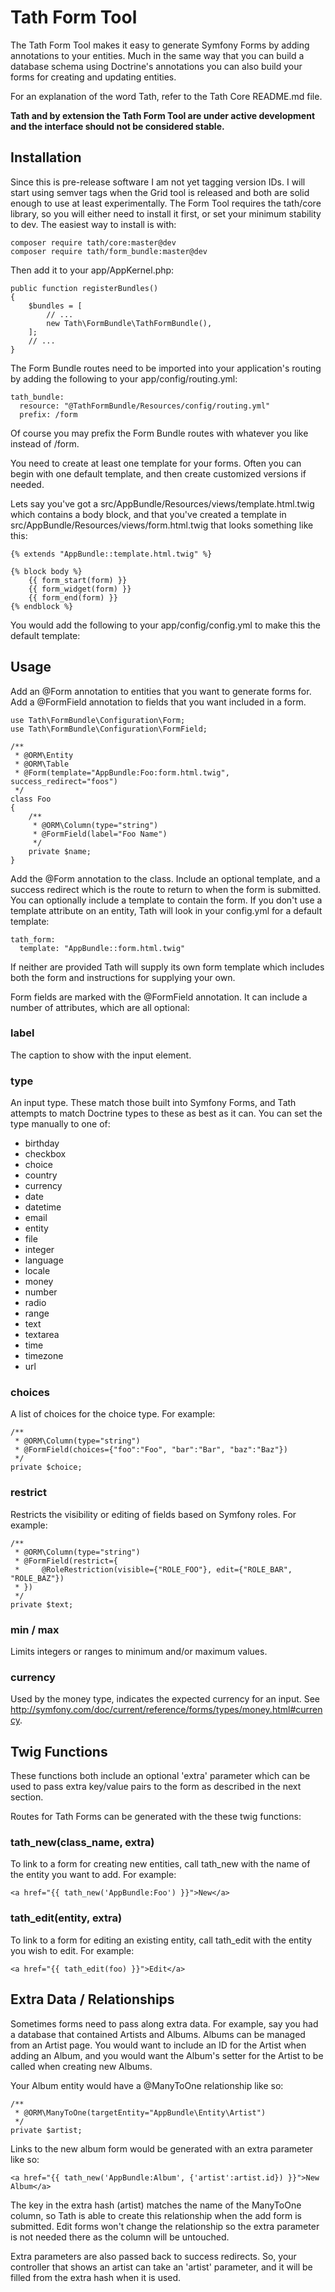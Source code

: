 Tath Form Tool
==============
The Tath Form Tool makes it easy to generate Symfony Forms by adding annotations to your entities.
Much in the same way that you can build a database schema using Doctrine's annotations you can
also build your forms for creating and updating entities.

For an explanation of the word Tath, refer to the Tath Core README.md file.

**Tath and by extension the Tath Form Tool are under active development and the interface
should not be considered stable.**

Installation
------------
Since this is pre-release software I am not yet tagging version IDs. I will start
using semver tags when the Grid tool is released and both are solid enough to use
at least experimentally. The Form Tool requires the tath/core library, so you will
either need to install it first, or set your minimum stability to dev. The easiest
way to install is with:

    composer require tath/core:master@dev
    composer require tath/form_bundle:master@dev

Then add it to your app/AppKernel.php:

    public function registerBundles()
    {
        $bundles = [
            // ...
            new Tath\FormBundle\TathFormBundle(),
        ];
        // ...
    }

The Form Bundle routes need to be imported into your application's routing by adding
the following to your app/config/routing.yml:

    tath_bundle:
      resource: "@TathFormBundle/Resources/config/routing.yml"
      prefix: /form

Of course you may prefix the Form Bundle routes with whatever you like instead of /form.

You need to create at least one template for your forms. Often you can begin with one
default template, and then create customized versions if needed.
 
Lets say you've got a src/AppBundle/Resources/views/template.html.twig which contains a
body block, and that you've created a template in 
src/AppBundle/Resources/views/form.html.twig that looks something like this:

    {% extends "AppBundle::template.html.twig" %}
    
    {% block body %}
        {{ form_start(form) }}
        {{ form_widget(form) }}
        {{ form_end(form) }}
    {% endblock %}

You would add the following to your app/config/config.yml to make this the default
template:



Usage
-----
Add an @Form annotation to entities that you want to generate forms for. Add a
@FormField annotation to fields that you want included in a form.

    use Tath\FormBundle\Configuration\Form;
    use Tath\FormBundle\Configuration\FormField;
    
    /**
     * @ORM\Entity
     * @ORM\Table
     * @Form(template="AppBundle:Foo:form.html.twig", success_redirect="foos")
     */
    class Foo
    {
        /**
         * @ORM\Column(type="string")
         * @FormField(label="Foo Name")
         */
        private $name;
    }

Add the @Form annotation to the class. Include an optional template, and a success redirect which
is the route to return to when the form is submitted. You can optionally include a template to
contain the form. If you don't use a template attribute on an entity, Tath will look in your
config.yml for a default template:

    tath_form:
      template: "AppBundle::form.html.twig"
      
If neither are provided Tath will supply its own form template which includes both the form and
instructions for supplying your own.

Form fields are marked with the @FormField annotation. It can include a number of attributes, which
are all optional:

### label
The caption to show with the input element.

### type
An input type. These match those built into Symfony Forms, and Tath attempts to match
Doctrine types to these as best as it can. You can set the type manually to one of:

- birthday
- checkbox
- choice
- country
- currency
- date
- datetime
- email
- entity
- file
- integer
- language
- locale
- money
- number
- radio
- range
- text
- textarea
- time
- timezone
- url

### choices
A list of choices for the choice type. For example:

    /**
     * @ORM\Column(type="string")
     * @FormField(choices={"foo":"Foo", "bar":"Bar", "baz":"Baz"})
     */
    private $choice;

### restrict
Restricts the visibility or editing of fields based on Symfony roles. For example:

    /**
     * @ORM\Column(type="string")
     * @FormField(restrict={
     *     @RoleRestriction(visible={"ROLE_FOO"}, edit={"ROLE_BAR", "ROLE_BAZ"})
     * })
     */
    private $text;

### min / max
Limits integers or ranges to minimum and/or maximum values.

### currency
Used by the money type, indicates the expected currency for an input. See
http://symfony.com/doc/current/reference/forms/types/money.html#currency.

Twig Functions
--------------
These functions both include an optional 'extra' parameter which can be used to pass 
extra key/value pairs to the form as described in the next section.

Routes for Tath Forms can be generated with the these twig functions:

### tath_new(class_name, extra)
To link to a form for creating new entities, call tath_new with the name of the entity
you want to add. For example:

    <a href="{{ tath_new('AppBundle:Foo') }}">New</a>

### tath_edit(entity, extra)
To link to a form for editing an existing entity, call tath_edit with the entity you
wish to edit. For example:

    <a href="{{ tath_edit(foo) }}">Edit</a>


Extra Data / Relationships
--------------------------
Sometimes forms need to pass along extra data. For example, say you had a database that 
contained Artists and Albums. Albums can be managed from an Artist page. You would want
to include an ID for the Artist when adding an Album, and you would want the Album's
setter for the Artist to be called when creating new Albums.

Your Album entity would have a @ManyToOne relationship like so:

    /**
     * @ORM\ManyToOne(targetEntity="AppBundle\Entity\Artist")
     */
    private $artist;

Links to the new album form would be generated with an extra parameter like so:

    <a href="{{ tath_new('AppBundle:Album', {'artist':artist.id}) }}">New Album</a>

The key in the extra hash (artist) matches the name of the ManyToOne column, so Tath
is able to create this relationship when the add form is submitted. Edit forms won't
change the relationship so the extra parameter is not needed there as the column will
be untouched.

Extra parameters are also passed back to success redirects. So, your controller that
shows an artist can take an 'artist' parameter, and it will be filled from the extra
hash when it is used.
